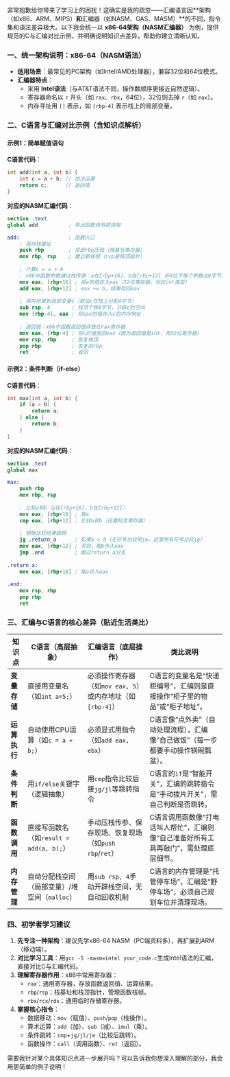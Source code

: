 
非常抱歉给你带来了学习上的困扰！这确实是我的疏忽——汇编语言因**架构（如x86、ARM、MIPS）**和**汇编器（如NASM、GAS、MASM）**的不同，指令集和语法差异极大。以下我会统一以 **x86-64架构（NASM汇编器）** 为例，提供规范的C与汇编对比示例，并明确说明知识点差异，帮助你建立清晰认知。


### 一、统一架构说明：x86-64（NASM语法）
- **适用场景**：最常见的PC架构（如Intel/AMD处理器），兼容32位和64位模式。
- **汇编器特点**：
  - 采用 **Intel语法**（与AT&T语法不同，操作数顺序更接近自然逻辑）。
  - 寄存器命名以 `r` 开头（如 `rax`、`rbx`，64位），32位则去掉 `r`（如 `eax`）。
  - 内存寻址用 `[]` 表示，如 `[rbp-4]` 表示栈上的局部变量。


### 二、C语言与汇编对比示例（含知识点解析）

#### 示例1：简单赋值语句
**C语言代码**：
```c
int add(int a, int b) {
    int c = a + b; // 加法运算
    return c;      // 返回值
}
```

**对应的NASM汇编代码**：
```nasm
section .text
global add          ; 导出函数供外部调用

add:                ; 函数入口
    ; 保存栈基址
    push rbp        ; 将旧rbp压栈（栈基址寄存器）
    mov rbp, rsp    ; 建立新栈帧（rsp是栈顶指针）
    
    ; 计算c = a + b
    ; x86中函数参数通过栈传递：a在[rbp+16]，b在[rbp+12]（64位下每个参数占8字节）
    mov eax, [rbp+16] ; 将a的值存入eax（32位寄存器，对应int类型）
    add eax, [rbp+12] ; eax += b，结果存回eax
    
    ; 保存结果到局部变量c（假设c在栈上分配4字节）
    sub rsp, 4       ; 栈顶下移4字节，开辟c的空间
    mov [rbp-4], eax ; 将eax的值存入c的内存地址
    
    ; 返回值：x86中函数返回值存放在rax寄存器
    mov eax, [rbp-4] ; 将c的值放回eax（因为返回值是int，用32位寄存器）
    mov rsp, rbp     ; 恢复栈顶
    pop rbp          ; 恢复旧rbp
    ret              ; 返回
```


#### 示例2：条件判断（if-else）
**C语言代码**：
```c
int max(int a, int b) {
    if (a > b) {
        return a;
    } else {
        return b;
    }
}
```

**对应的NASM汇编代码**：
```nasm
section .text
global max

max:
    push rbp
    mov rbp, rsp
    
    ; 比较a和b（a在[rbp+16]，b在[rbp+12]）
    mov eax, [rbp+16] ; 取a
    cmp eax, [rbp+12] ; 比较a和b（设置标志寄存器）
    
    ; 根据比较结果跳转
    jg .return_a      ; 如果a > b（无符号比较用ja，这里用有符号比较jg）
    mov eax, [rbp+12] ; 否则，取b存入eax
    jmp .end          ; 跳过return_a分支
    
.return_a:
    mov eax, [rbp+16] ; 取a存入eax
    
.end:
    mov rsp, rbp
    pop rbp
    ret
```


### 三、汇编与C语言的核心差异（贴近生活类比）

| **知识点**         | **C语言（高层抽象）**                | **汇编语言（底层操作）**                | **类比说明**                                                                 |
|------------------|-------------------------------------|---------------------------------------|-----------------------------------------------------------------------------|
| **变量存储**       | 直接用变量名（如`int a=5;`）           | 必须操作寄存器（如`mov eax, 5`）或内存地址（如`[rbp-4]`） | C语言的变量名是“快递柜编号”，汇编则是直接操作“柜子里的物品”或“柜子地址”。           |
| **运算执行**       | 自动使用CPU运算（如`c = a + b;`）        | 必须显式用指令（如`add eax, ebx`）           | C语言像“点外卖”（自动处理流程），汇编像“自己做饭”（每一步都要手动操作锅碗瓢盆）。       |
| **条件判断**       | 用`if/else`关键字（逻辑抽象）            | 用`cmp`指令比较后接`jg/jl`等跳转指令          | C语言的`if`是“智能开关”，汇编的跳转指令是“手动拨片开关”，需自己判断是否跳转。           |
| **函数调用**       | 直接写函数名（如`result = add(a, b);`）    | 手动压栈传参、保存现场、恢复现场（如`push rbp`/`ret`） | C语言调用函数像“打电话叫人帮忙”，汇编则像“自己准备好所有工具再敲门”，需处理底层细节。    |
| **内存管理**       | 自动分配栈空间（局部变量）/堆空间（`malloc`） | 用`sub rsp, 4`手动开辟栈空间，无自动回收机制      | C语言的内存管理是“托管停车场”，汇编是“野停车场”，必须自己规划车位并清理现场。           |


### 四、初学者学习建议
1. **先专注一种架构**：建议先学x86-64 NASM（PC端资料多），再扩展到ARM（移动端）。
2. **对比学习工具**：用`gcc -S -masm=intel your_code.c`生成Intel语法的汇编，直接对比C与汇编代码。
3. **理解寄存器作用**：x86中常用寄存器：
   - `rax`：通用寄存器，存放函数返回值、运算结果。
   - `rbp`/`rsp`：栈基址和栈顶指针，管理函数栈帧。
   - `rbx`/`rcx`/`rdx`：通用临时存储寄存器。
4. **掌握核心指令**：
   - 数据移动：`mov`（赋值）、`push`/`pop`（栈操作）。
   - 算术运算：`add`（加）、`sub`（减）、`imul`（乘）。
   - 条件跳转：`cmp`+`jg/jl/je`（比较后跳转）。
   - 函数操作：`call`（调用函数）、`ret`（返回）。


需要我针对某个具体知识点进一步展开吗？可以告诉我你想深入理解的部分，我会用更简单的例子说明！